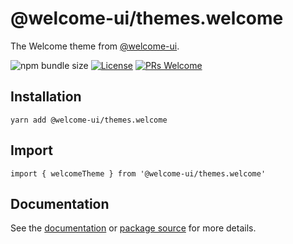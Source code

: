 # @welcome-ui/themes.welcome

The Welcome theme from [@welcome-ui](https://welcome-ui.com).

![npm bundle size](https://img.shields.io/bundlephobia/minzip/@welcome-ui/themes.welcome) [![License](https://img.shields.io/npm/l/welcome-ui.svg)](https://github.com/WTTJ/welcome-ui/blob/main/LICENSE) [![PRs Welcome](https://img.shields.io/badge/PRs-welcome-mediumspringgreen.svg)](ttps://github.com/WTTJ/welcome-ui/blob/main/CONTRIBUTING.mdx)

## Installation

    yarn add @welcome-ui/themes.welcome

## Import

    import { welcomeTheme } from '@welcome-ui/themes.welcome'

## Documentation

See the [documentation](https://welcome-ui.com) or [package source](https://github.com/WTTJ/welcome-ui/tree/main/packages/Themes/Welcome) for more details.
